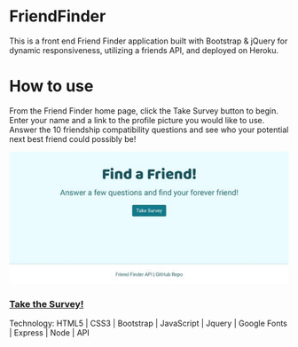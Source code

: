 # FriendFinder
This is a front end Friend Finder application built with Bootstrap & jQuery for dynamic responsiveness, utilizing a friends API, and deployed on Heroku.

# How to use
From the Friend Finder home page, click the Take Survey button to begin. Enter your name and a link to the profile picture you would like to use.  Answer the 10 friendship compatibility questions and see who your potential next best friend could possibly be!  

[![alt text](./app/public/images/Webp.net-gifmaker.gif "Friend Finder App")](https://boiling-reef-41189.herokuapp.com/)


### [Take the Survey!](https://boiling-reef-41189.herokuapp.com/)

Technology: HTML5 | CSS3 | Bootstrap | JavaScript | Jquery | Google Fonts | Express | Node | API
